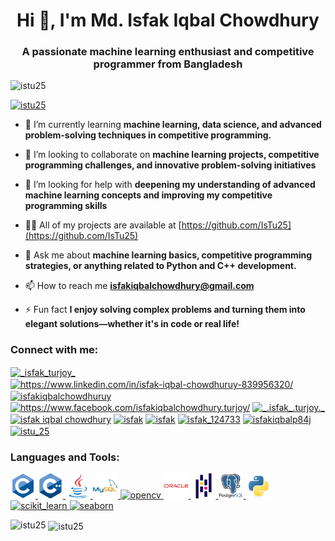<h1 align="center">Hi 👋, I'm Md. Isfak Iqbal Chowdhury</h1>
<h3 align="center">A passionate machine learning enthusiast and competitive programmer from Bangladesh</h3>

<p align="left"> <img src="https://komarev.com/ghpvc/?username=istu25&label=Profile%20views&color=0e75b6&style=flat" alt="istu25" /> </p>

<p align="left"> <a href="https://github.com/ryo-ma/github-profile-trophy"><img src="https://github-profile-trophy.vercel.app/?username=istu25" alt="istu25" /></a> </p>

- 🌱 I’m currently learning **machine learning, data science, and advanced problem-solving techniques in competitive programming.**

- 👯 I’m looking to collaborate on **machine learning projects, competitive programming challenges, and innovative problem-solving initiatives**

- 🤝 I’m looking for help with **deepening my understanding of advanced machine learning concepts and improving my competitive programming skills**

- 👨‍💻 All of my projects are available at [https://github.com/IsTu25](https://github.com/IsTu25)

- 💬 Ask me about **machine learning basics, competitive programming strategies, or anything related to Python and C++ development.**

- 📫 How to reach me **isfakiqbalchowdhury@gmail.com**

- ⚡ Fun fact **I enjoy solving complex problems and turning them into elegant solutions—whether it's in code or real life!**

<h3 align="left">Connect with me:</h3>
<p align="left">
<a href="https://twitter.com/_isfak_turjoy_" target="blank"><img align="center" src="https://raw.githubusercontent.com/rahuldkjain/github-profile-readme-generator/master/src/images/icons/Social/twitter.svg" alt="_isfak_turjoy_" height="30" width="40" /></a>
<a href="https://linkedin.com/in/https://www.linkedin.com/in/isfak-iqbal-chowdhuruy-839956320/" target="blank"><img align="center" src="https://raw.githubusercontent.com/rahuldkjain/github-profile-readme-generator/master/src/images/icons/Social/linked-in-alt.svg" alt="https://www.linkedin.com/in/isfak-iqbal-chowdhuruy-839956320/" height="30" width="40" /></a>
<a href="https://kaggle.com/isfakiqbalchowdhuruy" target="blank"><img align="center" src="https://raw.githubusercontent.com/rahuldkjain/github-profile-readme-generator/master/src/images/icons/Social/kaggle.svg" alt="isfakiqbalchowdhuruy" height="30" width="40" /></a>
<a href="https://fb.com/https://www.facebook.com/isfakiqbalchowdhury.turjoy/" target="blank"><img align="center" src="https://raw.githubusercontent.com/rahuldkjain/github-profile-readme-generator/master/src/images/icons/Social/facebook.svg" alt="https://www.facebook.com/isfakiqbalchowdhury.turjoy/" height="30" width="40" /></a>
<a href="https://instagram.com/_.isfak_.turjoy._" target="blank"><img align="center" src="https://raw.githubusercontent.com/rahuldkjain/github-profile-readme-generator/master/src/images/icons/Social/instagram.svg" alt="_.isfak_.turjoy._" height="30" width="40" /></a>
<a href="https://www.youtube.com/c/isfak iqbal chowdhury" target="blank"><img align="center" src="https://raw.githubusercontent.com/rahuldkjain/github-profile-readme-generator/master/src/images/icons/Social/youtube.svg" alt="isfak iqbal chowdhury" height="30" width="40" /></a>
<a href="https://www.codechef.com/users/isfak" target="blank"><img align="center" src="https://cdn.jsdelivr.net/npm/simple-icons@3.1.0/icons/codechef.svg" alt="isfak" height="30" width="40" /></a>
<a href="https://codeforces.com/profile/isfak" target="blank"><img align="center" src="https://raw.githubusercontent.com/rahuldkjain/github-profile-readme-generator/master/src/images/icons/Social/codeforces.svg" alt="isfak" height="30" width="40" /></a>
<a href="https://www.leetcode.com/isfak_124733" target="blank"><img align="center" src="https://raw.githubusercontent.com/rahuldkjain/github-profile-readme-generator/master/src/images/icons/Social/leet-code.svg" alt="isfak_124733" height="30" width="40" /></a>
<a href="https://auth.geeksforgeeks.org/user/isfakiqbalp84j" target="blank"><img align="center" src="https://raw.githubusercontent.com/rahuldkjain/github-profile-readme-generator/master/src/images/icons/Social/geeks-for-geeks.svg" alt="isfakiqbalp84j" height="30" width="40" /></a>
<a href="https://discord.gg/istu_25" target="blank"><img align="center" src="https://raw.githubusercontent.com/rahuldkjain/github-profile-readme-generator/master/src/images/icons/Social/discord.svg" alt="istu_25" height="30" width="40" /></a>
</p>

<h3 align="left">Languages and Tools:</h3>
<p align="left"> <a href="https://www.cprogramming.com/" target="_blank" rel="noreferrer"> <img src="https://raw.githubusercontent.com/devicons/devicon/master/icons/c/c-original.svg" alt="c" width="40" height="40"/> </a> <a href="https://www.w3schools.com/cpp/" target="_blank" rel="noreferrer"> <img src="https://raw.githubusercontent.com/devicons/devicon/master/icons/cplusplus/cplusplus-original.svg" alt="cplusplus" width="40" height="40"/> </a> <a href="https://www.java.com" target="_blank" rel="noreferrer"> <img src="https://raw.githubusercontent.com/devicons/devicon/master/icons/java/java-original.svg" alt="java" width="40" height="40"/> </a> <a href="https://www.mysql.com/" target="_blank" rel="noreferrer"> <img src="https://raw.githubusercontent.com/devicons/devicon/master/icons/mysql/mysql-original-wordmark.svg" alt="mysql" width="40" height="40"/> </a> <a href="https://opencv.org/" target="_blank" rel="noreferrer"> <img src="https://www.vectorlogo.zone/logos/opencv/opencv-icon.svg" alt="opencv" width="40" height="40"/> </a> <a href="https://www.oracle.com/" target="_blank" rel="noreferrer"> <img src="https://raw.githubusercontent.com/devicons/devicon/master/icons/oracle/oracle-original.svg" alt="oracle" width="40" height="40"/> </a> <a href="https://pandas.pydata.org/" target="_blank" rel="noreferrer"> <img src="https://raw.githubusercontent.com/devicons/devicon/2ae2a900d2f041da66e950e4d48052658d850630/icons/pandas/pandas-original.svg" alt="pandas" width="40" height="40"/> </a> <a href="https://www.postgresql.org" target="_blank" rel="noreferrer"> <img src="https://raw.githubusercontent.com/devicons/devicon/master/icons/postgresql/postgresql-original-wordmark.svg" alt="postgresql" width="40" height="40"/> </a> <a href="https://www.python.org" target="_blank" rel="noreferrer"> <img src="https://raw.githubusercontent.com/devicons/devicon/master/icons/python/python-original.svg" alt="python" width="40" height="40"/> </a> <a href="https://scikit-learn.org/" target="_blank" rel="noreferrer"> <img src="https://upload.wikimedia.org/wikipedia/commons/0/05/Scikit_learn_logo_small.svg" alt="scikit_learn" width="40" height="40"/> </a> <a href="https://seaborn.pydata.org/" target="_blank" rel="noreferrer"> <img src="https://seaborn.pydata.org/_images/logo-mark-lightbg.svg" alt="seaborn" width="40" height="40"/> </a> </p>

<p><img align="left" src="https://github-readme-stats.vercel.app/api/top-langs?username=istu25&show_icons=true&locale=en&layout=compact" alt="istu25" /></p>

<p>&nbsp;<img align="center" src="https://github-readme-stats.vercel.app/api?username=istu25&show_icons=true&locale=en" alt="istu25" /></p>
